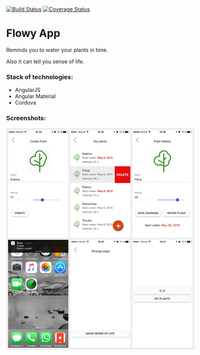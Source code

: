 [![Build Status](https://travis-ci.org/velmyk/flowy.svg?branch=master)](https://travis-ci.org/velmyk/flowy)
[![Coverage Status](https://coveralls.io/repos/github/velmyk/flowy/badge.svg?branch=master)](https://coveralls.io/github/velmyk/flowy?branch=master)


# Flowy App

Reminds you to water your plants in time.

Also it can tell you sense of life.

### Stack of technologies:
 * AngularJS
 * Angular Material
 * Cordova

### Screenshots:

![Screenshots](/src/images/readme/app-screenshots.jpg)